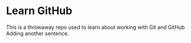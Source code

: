 # Learn GitHub

This is a throwaway repo used to learn about working with Git and GitHub
Adding another sentence.
